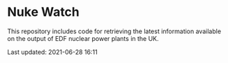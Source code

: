 # Nuke Watch

This repository includes code for retrieving the latest information available on the output of EDF nuclear power plants in the UK.

Last updated: 2021-06-28 16:11